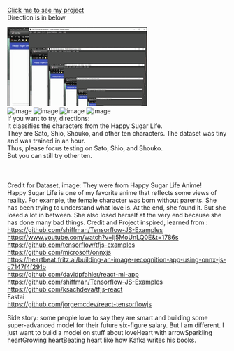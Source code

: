 [Click me to see my project](https://jonathansum.github.io/JavaScriptClassifier/)<br>
Direction is in below<br>

![image](https://raw.githubusercontent.com/JonathanSum/JonathanSum/master/hsl_p1.gif)<br>
![image](https://user-images.githubusercontent.com/21982975/102702864-5fe08800-421c-11eb-9c2c-eaf492c253de.png)
![image](https://user-images.githubusercontent.com/21982975/102702865-640ca580-421c-11eb-8527-3dfc7592d1cb.png)
![image](https://user-images.githubusercontent.com/21982975/102702866-653dd280-421c-11eb-88a2-b308f646fdf8.png)
![image](https://user-images.githubusercontent.com/21982975/102702867-666eff80-421c-11eb-823a-23d9042e6e67.png)<br>
If you want to try, directions:<br>
It classifies the characters from the Happy Sugar Life.<br>
They are Sato, Shio, Shouko, and other ten characters. The dataset was tiny and was trained in an hour.<br>
Thus, please focus testing on Sato, Shio, and Shouko.<br>
But you can still try other ten.<br>
<br>
<br>
<br>
Credit for Dataset, image: They were from Happy Sugar Life Anime!<br> 
Happy Sugar Life is one of my favorite anime that reflects some views of reality. For example, the female character was born without parents. She has been trying to understand what love is. At the end, she found it. But she losed a lot in between. She also losed herself at the very end because she has done many bad things.
Credit and Project inspired, learned from :<br>
https://github.com/shiffman/Tensorflow-JS-Examples<br>
https://www.youtube.com/watch?v=Ij5MoUnLQ0E&t=1786s<br>
https://github.com/tensorflow/tfjs-examples<br>
https://github.com/microsoft/onnxjs<br>
https://heartbeat.fritz.ai/building-an-image-recognition-app-using-onnx-js-c7147f4f291b<br>
https://github.com/davidpfahler/react-ml-app<br>
https://github.com/shiffman/Tensorflow-JS-Examples<br>
https://github.com/ksachdeva/tfjs-react<br>
Fastai<br>
https://github.com/jorgemcdev/react-tensorflowjs<br>



Side story: some people love to say they are smart and building some super-advanced model for their future six-figure salary. But I am different. I just want to build a model on stuff about loveHeart with arrowSparkling heartGrowing heartBeating heart like how Kafka writes his books.<br>

